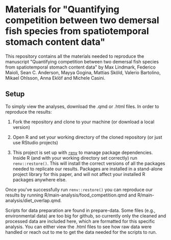 # Materials for "Quantifying competition between two demersal fish species from spatiotemporal stomach content data"

This repository contains all the materials needed to reproduce the manuscript "Quantifying competition between two demersal fish species
from spatiotemporal stomach content data" by Max Lindmark, Federico Maioli, Sean C. Anderson, Mayya Gogina, Mattias Sköld, Valerio Bartolino, Mikael Ohlsson, Anna Eklöf and Michele Casini.




## Setup

To simply view the analyses, download the .qmd or .html files. In order to reproduce the results:

1. Fork the repository and clone to your machine (or download a local version)

2. Open R and set your working directory of the cloned repository (or just use RStudio projects)

3. This project is set up with [`renv`](https://rstudio.github.io/renv/articles/renv.html) to manage package dependencies. Inside R (and with your working directory set correctly) run `renv::restore()`. This will install the correct versions of all the packages needed to replicate our results. Packages are installed in a stand-alone project library for this paper, and will not affect your installed R packages anywhere else. 

Once you've successfully run `renv::restore()` you can reproduce our results by running R/main-analysis/food_competition.qmd and R/main-analysis/diet_overlap.qmd.

Scripts for data preparation are found in prepare-data. Some files (e.g., environmental data) are too big for github, so currently only the cleaned and processed data are included here, which are formatted for this specific analysis. You can either view the .html files to see how raw data were handled or reach out to me to get the data needed for the scripts to run.